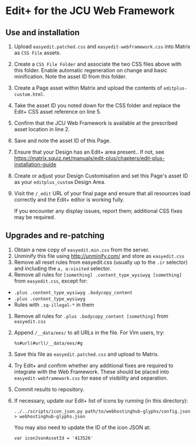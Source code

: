 # Edit+ for the JCU Web Framework

## Use and installation

1. Upload `easyedit.patched.css` and `easyedit-webframework.css` into Matrix
   as `CSS File` assets.

1. Create a `CSS File Folder` and associate the two CSS files above with this
   folder.  Enable automatic regeneration on change and basic minification.
   Note the asset ID from this folder.

1. Create a Page asset within Matrix and upload the contents of
   `editplus-custom.html`.

1. Take the asset ID you noted down for the CSS folder and replace the Edit+
   CSS asset reference on line 5.

1. Confirm that the JCU Web Framework is available at the prescribed asset
   location in line 2.

1. Save and note the asset ID of this Page.

1. Ensure that your Design has an Edit+ area present..  If not, see
   <https://matrix.squiz.net/manuals/edit-plus/chapters/edit-plus-installation-guide>

1. Create or adjust your Design Customisation and set this Page's asset ID as
   your `editplus_custom` Design Area.

1. Visit the `/_edit` URL of your final page and ensure that all resources
   load correctly and the Edit+ editor is working fully.

   If you encounter any display issues, report them; additional CSS fixes may
   be required.

## Upgrades and re-patching

1. Obtain a new copy of `easyedit.min.css` from the server.
1. Unminify this file using <http://unminify.com/> and store as `easyedit.css`
1. Remove all reset rules from easyedit.css (usually up to the `.ir` selector)
   and including the `a, a:visited` selector.
1. Remove all rules for `[something] .content_type_wysiwyg [something]` from `easyedit.css`,
   except for:

  * `.plus .content_type_wysiwyg .bodycopy_content`
  * `.plus .content_type_wysiwyg`
  * Rules with `.sq-illegal-*` in them

1. Remove all rules for `.plus .bodycopy_content [something]` from `easyedit.css`
1. Append `/__data/ees/` to all URLs in the file.  For Vim users, try:

       %s#url(#url(/__data/ees/#g

1. Save this file as `easyedit.patched.css` and upload to Matrix.

1. Try Edit+ and confirm whether any additional fixes are required to
   integrate with the Web Framework.  These should be placed into
   `easyedit-webframework.css` for ease of visibility and separation.

1. Commit results to repository.

1. If necessary, update our Edit+ list of icons by running (in this
   directory):

       ../../scripts/icon_json.py path/to/webhostinghub-glyphs/config.json > webhostinghub-glyphs.json

   You may also need to update the ID of the icon JSON at:

       var iconJsonAssetId = '413526'




